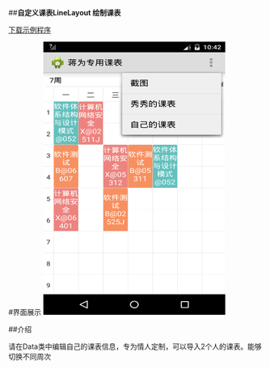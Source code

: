 ##**自定义课表LineLayout 绘制课表**


[下载示例程序](情侣课表.apk)


#界面展示
<img src="Screenshot.png" width="360" height="540">



##介绍

请在Data类中编辑自己的课表信息，专为情人定制，可以导入2个人的课表。能够切换不同周次



